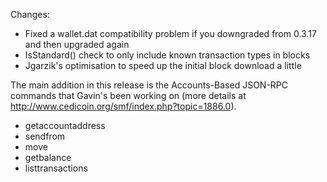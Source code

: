 Changes:
* Fixed a wallet.dat compatibility problem if you downgraded from 0.3.17 and then upgraded again
* IsStandard() check to only include known transaction types in blocks
* Jgarzik's optimisation to speed up the initial block download a little

The main addition in this release is the Accounts-Based JSON-RPC commands that Gavin's been working on (more details at http://www.cedicoin.org/smf/index.php?topic=1886.0).  
* getaccountaddress
* sendfrom
* move
* getbalance
* listtransactions

